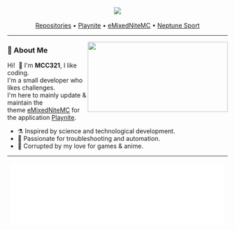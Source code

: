 <!-- Github Profile Readme -->

<!-- Banner -->

<div align="center">
<a href="#"><img src="assets/start.gif"/></a>

<a href="https://github.com/MCC321-QC?tab=repositories" target="_blank" rel="noopener noreferrer">Repositories</a>
•&nbsp;<a href="https://www.playnite.link" target="_blank" rel="noopener noreferrer">Playnite</a>
•&nbsp;<a href="https://github.com/MCC321-QC/eMixedNiteMC" target="_blank" rel="noopener noreferrer">eMixedNiteMC</a>
•&nbsp;<a href="https://neptuneskate.com" target="_blank" rel="noopener noreferrer">Neptune Sport</a>

</div>

<hr>

<!-- Introduction -->

<a href="#"><img align=right height="160px" width="320px" src="assets/delete.gif"/></a>

### :space_invader: About Me

Hi!&nbsp; :wave: I'm **MCC321**, I like coding.<br>
I'm a small developer who likes challenges.<br>
I'm here to mainly update & maintain the<br>
theme [eMixedNiteMC](https://github.com/MCC321-QC/eMixedNiteMC) for the application [Playnite](https://www.playnite.link).

- :alembic: Inspired by science and technological development.
- :heartbeat: Passionate for troubleshooting and automation.
- :anger: Corrupted by my love for games & anime.

<hr>

<!-- Statistics -->

<div align=center>
<a href="https://github.com/jstrieb/github-stats"><img style="height: auto; width: 48%;" src="https://raw.githubusercontent.com/MCC321-QC/github-stats/refs/heads/master/generated/overview.svg"/></a>
<a href="https://github.com/jstrieb/github-stats"><img style="height: auto; width: 48%;" src="https://raw.githubusercontent.com/MCC321-QC/github-stats/refs/heads/master/generated/languages.svg"/></a>

</div>


